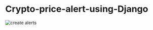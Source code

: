 ﻿# Crypto-price-alert-using-Django

 ![create alerts](https://github.com/user-attachments/assets/065e8528-e2f0-4f5d-9ced-0322932d0f2f)

